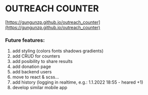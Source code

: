# OUTREACH COUNTER
[https://gungunzp.github.io/outreach_counter](https://gungunzp.github.io/outreach_counter)


### Future features:
1. add styling (colors fonts shadows gradients)
2. add CRUD for counters
3. add posibility to share results
4. add donation page
5. add backend users
6. move to react & scss...
7. add history (logging in realtime, e.g.: 1.1.2022 18:55 - heared +1)
8. develop similar mobile app